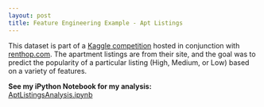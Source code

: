 ```yaml
---
layout: post
title: Feature Engineering Example - Apt Listings
---
```

This dataset is part of a [Kaggle competition](https://www.kaggle.com/c/two-sigma-connect-rental-listing-inquiries) hosted in conjunction with [renthop.com](https://www.renthop.com). The apartment listings are from their site, and the goal was to predict the popularity of a particular listing (High, Medium, or Low) based on a variety of features.  
  
**See my iPython Notebook for my analysis:**  
[AptListingsAnalysis.ipynb](https://github.com/ptpro3/ptpro3.github.io/blob/master/Projects/AptListingsAnalysis.ipynb)
